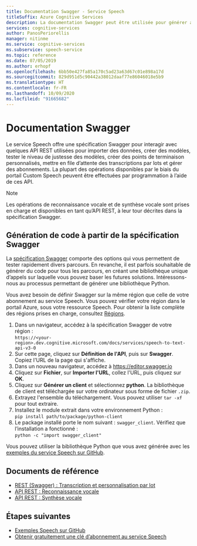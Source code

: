 ```yaml
---
title: Documentation Swagger - Service Speech
titleSuffix: Azure Cognitive Services
description: La documentation Swagger peut être utilisée pour générer automatiquement des SDK pour plusieurs langages de programmation. Toutes les opérations de notre service sont prises en charge par Swagger
services: cognitive-services
author: PanosPeriorellis
manager: nitinme
ms.service: cognitive-services
ms.subservice: speech-service
ms.topic: reference
ms.date: 07/05/2019
ms.author: erhopf
ms.openlocfilehash: 6bb50e427fa85a170c5ad23a63d67c01e898a17d
ms.sourcegitcommit: 829d951d5c90442a38012daaf77e86046018e5b9
ms.translationtype: HT
ms.contentlocale: fr-FR
ms.lasthandoff: 10/09/2020
ms.locfileid: "91665682"
---
```

# <a name="swagger-documentation"></a>Documentation Swagger

Le service Speech offre une spécification Swagger pour interagir avec quelques API REST utilisées pour importer des données, créer des modèles, tester le niveau de justesse des modèles, créer des points de terminaison personnalisés, mettre en file d’attente des transcriptions par lots et gérer des abonnements. La plupart des opérations disponibles par le biais du portail Custom Speech peuvent être effectuées par programmation à l’aide de ces API.

> [!NOTE]
> Les opérations de reconnaissance vocale et de synthèse vocale sont prises en charge et disponibles en tant qu’API REST, à leur tour décrites dans la spécification Swagger.

## <a name="generating-code-from-the-swagger-specification"></a>Génération de code à partir de la spécification Swagger

La [spécification Swagger](https://westus.dev.cognitive.microsoft.com/docs/services/speech-to-text-api-v3-0) comporte des options qui vous permettent de tester rapidement divers parcours. En revanche, il est parfois souhaitable de générer du code pour tous les parcours, en créant une bibliothèque unique d’appels sur laquelle vous pouvez baser les futures solutions. Intéressons-nous au processus permettant de générer une bibliothèque Python.

Vous avez besoin de définir Swagger sur la même région que celle de votre abonnement au service Speech. Vous pouvez vérifier votre région dans le portail Azure, sous votre ressource Speech. Pour obtenir la liste complète des régions prises en charge, consultez [Régions](regions.md).

1. Dans un navigateur, accédez à la spécification Swagger de votre région :  
       `https://<your-region>.dev.cognitive.microsoft.com/docs/services/speech-to-text-api-v3-0`
1. Sur cette page, cliquez sur **Définition de l'API**, puis sur **Swagger**. Copiez l'URL de la page qui s'affiche.
1. Dans un nouveau navigateur, accédez à https://editor.swagger.io
1. Cliquez sur **Fichier**, sur **Importer l'URL**, collez l'URL, puis cliquez sur **OK**.
1. Cliquez sur **Générer un client** et sélectionnez **python**. La bibliothèque de client est téléchargée sur votre ordinateur sous forme de fichier `.zip`.
1. Extrayez l'ensemble du téléchargement. Vous pouvez utiliser `tar -xf` pour tout extraire.
1. Installez le module extrait dans votre environnement Python :  
       `pip install path/to/package/python-client`
1. Le package installé porte le nom suivant : `swagger_client`. Vérifiez que l’installation a fonctionné :  
       `python -c "import swagger_client"`

Vous pouvez utiliser la bibliothèque Python que vous avez générée avec les [exemples du service Speech sur GitHub](https://aka.ms/csspeech/samples).

## <a name="reference-docs"></a>Documents de référence

* [REST (Swagger) : Transcription et personnalisation par lot](https://westus.dev.cognitive.microsoft.com/docs/services/speech-to-text-api-v3-0)
* [API REST : Reconnaissance vocale](rest-speech-to-text.md)
* [API REST : Synthèse vocale](rest-text-to-speech.md)

## <a name="next-steps"></a>Étapes suivantes

* [Exemples Speech sur GitHub](https://aka.ms/csspeech/samples)
* [Obtenir gratuitement une clé d’abonnement au service Speech](overview.md#try-the-speech-service-for-free)
